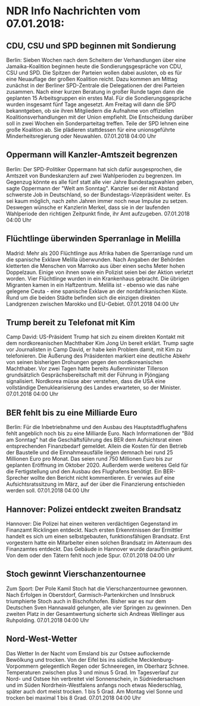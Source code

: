 # NDR Info Nachrichten vom 07.01.2018:


## CDU, CSU und SPD beginnen mit Sondierung
Berlin: Sieben Wochen nach dem Scheitern der Verhandlungen über eine Jamaika-Koalition beginnen heute die Sondierungsgespräche von CDU, CSU und SPD. Die Spitzen der Parteien wollen dabei ausloten, ob es für eine Neuauflage der großen Koalition reicht. Dazu kommen am Mittag zunächst in der Berliner SPD-Zentrale die Delegationen der drei Parteien zusammen. Nach einer kurzen Beratung in großer Runde tagen dann die geplanten 15 Arbeitsgruppen ein erstes Mal. Für die Sondierungsgespräche wurden insgesamt fünf Tage angesetzt. Am Freitag will dann die SPD bekanntgeben, ob sie ihren Mitgliedern die Aufnahme von offiziellen Koalitionsverhandlungen mit der Union empfiehlt. Die Entscheidung darüber soll in zwei Wochen ein Sonderparteitag treffen. Teile der SPD lehnen eine große Koalition ab. Sie plädieren stattdessen für eine unionsgeführte Minderheitsregierung oder Neuwahlen. 07.01.2018 04:00 Uhr 

## Oppermann will Kanzler-Amtszeit begrenzen
Berlin: Der SPD-Politiker Oppermann hat sich dafür ausgesprochen, die Amtszeit von Bundeskanzlern auf zwei Wahlperioden zu begrenzen. Im Gegenzug könnte es alle fünf statt alle vier Jahre Bundestagswahlen geben, sagte Oppermann der "Welt am Sonntag". Kanzler sei der mit Abstand schwerste Job in Deutschland, so der Bundestags-Vizepräsident weiter. Es sei kaum möglich, nach zehn Jahren immer noch neue Impulse zu setzen. Deswegen wünsche er Kanzlerin Merkel, dass sie in der laufenden Wahlperiode den richtigen Zeitpunkt finde, ihr Amt aufzugeben. 07.01.2018 04:00 Uhr 

## Flüchtlinge überwinden Sperranlage in Melilla
Madrid: Mehr als 200 Flüchtlinge aus Afrika haben die Sperranlage rund um die spanische Exklave Melilla überwunden. Nach Angaben der Behörden kletterten die Menschen von Marroko aus über einen sechs Meter hohen Doppelzaun. Einige von ihnen sowie ein Polizist seien bei der Aktion verletzt worden. Vier Flüchtlinge wurden in ein Krankenhaus gebracht. Die übrigen Migranten kamen in ein Haftzentrum. Melilla ist - ebenso wie das nahe gelegene Ceuta - eine spanische Exklave an der nordafrikanischen Küste. Rund um die beiden Städte befinden sich die einzigen direkten Landgrenzen zwischen Marokko und EU-Gebiet. 07.01.2018 04:00 Uhr 

## Trump bereit zu Telefonat mit Kim
Camp David: US-Präsident Trump hat sich zu einem direkten Kontakt mit dem nordkoreanischen Machthaber Kim Jong Un bereit erklärt. Trump sagte vor Journalisten in Camp David, er habe kein Problem damit, mit Kim zu telefonieren. Die Äußerung des Präsidenten markiert eine deutliche Abkehr von seinen bisherigen Drohungen gegen den nordkoreanischen Machthaber. Vor zwei Tagen hatte bereits Außenminister Tillerson grundsätzlich Gesprächsbereitschaft mit der Führung in Pjöngjang signalisiert. Nordkorea müsse aber verstehen, dass die USA eine vollständige Denuklearisierung des Landes erwarteten, so der Minister. 07.01.2018 04:00 Uhr 

## BER fehlt bis zu eine Milliarde Euro
Berlin: Für die Inbetriebnahme und den Ausbau des Hauptstadtflughafens fehlt angeblich noch bis zu eine Milliarde Euro. Nach Informationen der "Bild am Sonntag" hat die Geschäftsführung des BER dem Aufsichtsrat einen entsprechenden Finanzbedarf gemeldet. Allein die Kosten für den Betrieb der Baustelle und die Einnahmeausfälle liegen demnach bei rund 25 Millionen Euro pro Monat. Das seien rund 750 Millionen Euro bis zur geplanten Eröffnung im Oktober 2020. Außerdem werde weiteres Geld für die Fertigstellung und den Ausbau des Flughafens benötigt. Ein BER-Sprecher wollte den Bericht nicht kommentieren. Er verwies auf eine Aufsichtsratssitzung im März, auf der über die Finanzierung entschieden werden soll. 07.01.2018 04:00 Uhr 

## Hannover: Polizei entdeckt zweiten Brandsatz
Hannover: Die Polizei hat einen weiteren verdächtigen Gegenstand im Finanzamt Ricklingen entdeckt. Nach ersten Erkenntnissen der Ermittler handelt es sich um einen selbstgebauten, funktionsfähigen Brandsatz. Erst vorgestern hatte ein Mitarbeiter einen solchen Brandsatz im Aktenraum des Finanzamtes entdeckt. Das Gebäude in Hannover wurde daraufhin geräumt. Von dem oder den Tätern fehlt noch jede Spur. 07.01.2018 04:00 Uhr 

## Stoch gewinnt Vierschanzentournee
Zum Sport: Der Pole Kamil Stoch hat die Vierschanzentournee gewonnen. Nach Erfolgen in Oberstdorf, Garmisch-Partenkirchen und Innsbruck triumphierte Stoch auch in Bischofshofen. Bisher war es nur dem Deutschen Sven Hannawald gelungen, alle vier Springen zu gewinnen. Den zweiten Platz in der Gesamtwertung sicherte sich Andreas Wellinger aus Ruhpolding. 07.01.2018 04:00 Uhr 

## Nord-West-Wetter
Das Wetter In der Nacht vom Emsland bis zur Ostsee auflockernde Bewölkung und trocken. Von der Eifel bis ins südliche Mecklenburg-Vorpommern gelegentlich Regen oder Schneeregen, im Oberharz Schnee. Temperaturen zwischen plus 3 und minus 5 Grad. Im Tagesverlauf zur Nord- und Ostsee hin verbreitet viel Sonnenschein, in Südniedersachsen und im Süden Nordrhein-Westfalens anfangs noch etwas Niederschlag, später auch dort meist trocken. 1 bis 5 Grad. Am Montag viel Sonne und trocken bei maximal 1 bis 8 Grad. 07.01.2018 04:00 Uhr 
